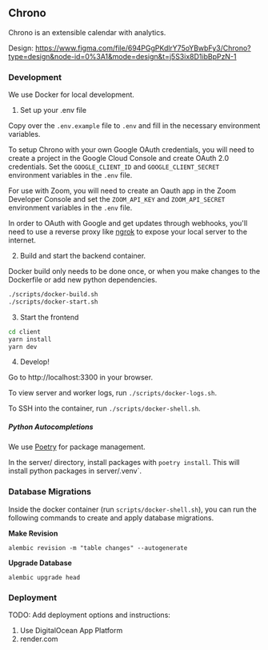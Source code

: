 ## Chrono

Chrono is an extensible calendar with analytics.

Design: https://www.figma.com/file/694PGgPKdlrY75oYBwbFy3/Chrono?type=design&node-id=0%3A1&mode=design&t=j5S3ix8D1ibBpPzN-1

### Development

We use Docker for local development.

1) Set up your .env file

Copy over the `.env.example` file to `.env` and fill in the necessary environment variables.

To setup Chrono with your own Google OAuth credentials, you will need to create a project in the Google Cloud Console and create OAuth 2.0 credentials. Set the `GOOGLE_CLIENT_ID` and `GOOGLE_CLIENT_SECRET` environment variables in the `.env` file.

For use with Zoom, you will need to create an Oauth app in the Zoom Developer Console and set the `ZOOM_API_KEY` and `ZOOM_API_SECRET` environment variables in the `.env` file.

In order to OAuth with Google and get updates through webhooks, you'll need to use a reverse proxy like [ngrok](https://ngrok.com/) to expose your local server to the internet. 

2) Build and start the backend container.

Docker build only needs to be done once, or when you make changes to the Dockerfile
or add new python dependencies.

```bash
./scripts/docker-build.sh
./scripts/docker-start.sh
```

3) Start the frontend

```bash
cd client
yarn install
yarn dev
```

4) Develop!

Go to http://localhost:3300 in your browser.

To view server and worker logs, run `./scripts/docker-logs.sh`.

To SSH into the container, run `./scripts/docker-shell.sh`.

##### Python Autocompletions
We use [Poetry](https://python-poetry.org/) for package management.

In the server/ directory, install packages with `poetry install`. This will install python packages in server/.venv`.

### Database Migrations

Inside the docker container (run `scripts/docker-shell.sh`), you can run the following commands to create and apply database migrations.

**Make Revision**

`alembic revision -m "table changes" --autogenerate`

**Upgrade Database**

`alembic upgrade head`

### Deployment

TODO: Add deployment options and instructions:

1) Use DigitalOcean App Platform
2) render.com
